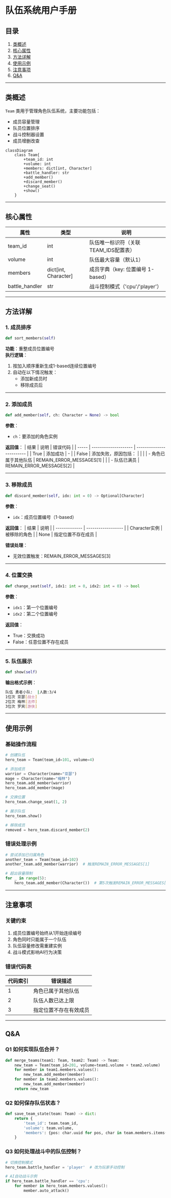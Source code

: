# 队伍系统用户手册

## 目录
1. [类概述](#类概述)
2. [核心属性](#核心属性)
3. [方法详解](#方法详解)
4. [使用示例](#使用示例)
5. [注意事项](#注意事项)
6. [Q&A](#qa)

---

## 类概述

`Team` 类用于管理角色队伍系统，主要功能包括：
- 成员容量管理
- 队员位置排序
- 战斗控制器设置
- 成员增删改查

```mermaid
classDiagram
    class Team{
        +team_id: int
        +volume: int
        +members: dict[int, Character]
        +battle_handler: str
        +add_member()
        +discard_member()
        +change_seat()
        +show()
    }
```

---

## 核心属性

| 属性           | 类型                 | 说明                                 |
| -------------- | -------------------- | ------------------------------------ |
| team_id        | int                  | 队伍唯一标识符（关联TEAM_IDS配置表） |
| volume         | int                  | 队伍最大容量（默认1）                |
| members        | dict[int, Character] | 成员字典（key: 位置编号 1-based）    |
| battle_handler | str                  | 战斗控制模式（'cpu'/'player'）       |

---

## 方法详解

### 1. 成员排序
```python
def sort_members(self)
```
**功能**：重整成员位置编号  
**执行逻辑**：
1. 按加入顺序重新生成1-based连续位置编号
2. 自动在以下情况触发：
   - 添加新成员时
   - 移除成员后

---

### 2. 添加成员
```python
def add_member(self, ch: Character = None) -> bool
```
**参数**：
- `ch`：要添加的角色实例

**返回值**：
| 结果  | 说明                 | 错误代码                 |
| ----- | -------------------- | ------------------------ |
| True  | 添加成功             | -                        |
| False | 添加失败，原因包括： |                          |
|       | - 角色已属于其他队伍 | REMAIN_ERROR_MESSAGES[1] |
|       | - 队伍已满员         | REMAIN_ERROR_MESSAGES[2] |

---

### 3. 移除成员
```python
def discard_member(self, idx: int = 0) -> Optional[Character]
```
**参数**：
- `idx`：成员位置编号（1-based）

**返回值**：
| 结果          | 说明               |
| ------------- | ------------------ |
| Character实例 | 被移除的角色       |
| None          | 指定位置不存在成员 |

**错误处理**：
- 无效位置触发：REMAIN_ERROR_MESSAGES[3]

---

### 4. 位置交换
```python
def change_seat(self, idx1: int = 0, idx2: int = 0) -> bool
```
**参数**：
- `idx1`：第一个位置编号
- `idx2`：第二个位置编号

**返回值**：
- True：交换成功
- False：任意位置不存在成员

---

### 5. 队伍展示
```python
def show(self)
```
**输出格式示例**：
```bash
队伍 勇者小队:  |人数:3/4
1位次 亚瑟[战士]
2位次 梅林[法师]
3位次 罗宾[游侠]
```

---

## 使用示例

### 基础操作流程
```python
# 创建队伍
hero_team = Team(team_id=101, volume=4)

# 添加成员
warrior = Character(name="亚瑟")
mage = Character(name="梅林")
hero_team.add_member(warrior)
hero_team.add_member(mage)

# 交换位置
hero_team.change_seat(1, 2)

# 展示队伍
hero_team.show()

# 移除成员
removed = hero_team.discard_member(2)
```

### 错误处理示例
```python
# 尝试添加已归属角色
another_team = Team(team_id=102)
another_team.add_member(warrior)  # 触发REMAIN_ERROR_MESSAGES[1]

# 超出容量限制
for _ in range(5):
    hero_team.add_member(Character())  # 第5次触发REMAIN_ERROR_MESSAGES[2]
```

---

## 注意事项

### 关键约束
1. 成员位置编号始终从1开始连续编号
2. 角色同时只能属于一个队伍
3. 队伍容量修改需重建实例
4. 战斗模式影响AI行为决策

### 错误代码表
| 代码索引 | 错误描述               |
| -------- | ---------------------- |
| 1        | 角色已属于其他队伍     |
| 2        | 队伍人数已达上限       |
| 3        | 指定位置不存在有效成员 |

---

## Q&A

### Q1 如何实现队伍合并？
```python
def merge_teams(team1: Team, team2: Team) -> Team:
    new_team = Team(team_id=201, volume=team1.volume + team2.volume)
    for member in team1.members.values():
        new_team.add_member(member)
    for member in team2.members.values():
        new_team.add_member(member)
    return new_team
```

### Q2 如何保存队伍状态？
```python
def save_team_state(team: Team) -> dict:
    return {
        'team_id': team.team_id,
        'volume': team.volume,
        'members': {pos: char.uuid for pos, char in team.members.items()}
    }
```

### Q3 如何处理战斗中的队伍控制？
```python
# 切换控制模式
hero_team.battle_handler = 'player'  # 改为玩家手动控制

# AI自动战斗示例
if hero_team.battle_handler == 'cpu':
    for member in hero_team.members.values():
        member.auto_attack()
```